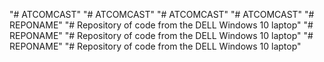 "# ATCOMCAST" 
"# ATCOMCAST" 
"# ATCOMCAST" 
"# ATCOMCAST" 
"# REPONAME" 
"# Repository of code from the DELL Windows 10 laptop" 
"# REPONAME" 
"# Repository of code from the DELL Windows 10 laptop" 
"# REPONAME" 
"# Repository of code from the DELL Windows 10 laptop" 
